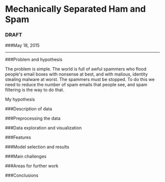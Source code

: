 # Mechanically Separated Ham and Spam
### DRAFT
###May 18, 2015

****

###Problem and hypothesis

The problem is simple. The world is full of awful spammers who flood people's email boxes with nonsense at best, and with malious, identity stealing malware at worst. The spammers must be stopped. To do this we need to reduce the number of spam emails that people see, and spam filtering is the way to do that.

My hypothesis

###Description of data

###Preprocessing the data

###Data exploration and visualization

###Features

###Model selection and results

###Main challenges

###Areas for further work

###Conclusions
